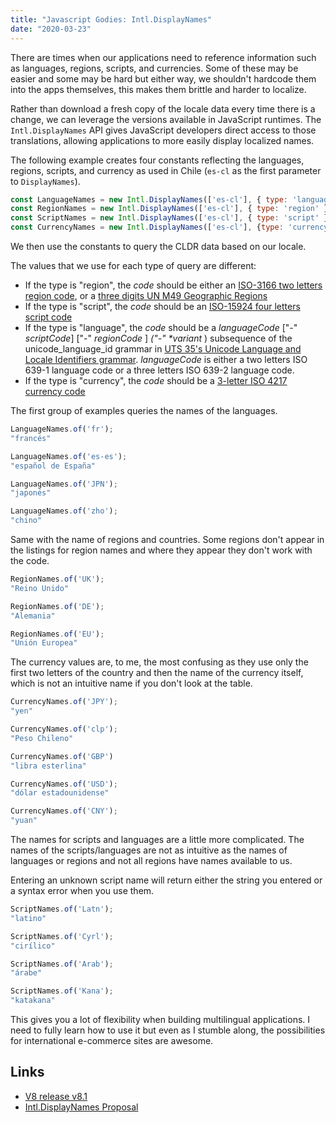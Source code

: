 ```yaml
---
title: "Javascript Godies: Intl.DisplayNames"
date: "2020-03-23"
---
```


There are times when our applications need to reference information such as languages, regions, scripts, and currencies. Some of these may be easier and some may be hard but either way, we shouldn't hardcode them into the apps themselves, this makes them brittle and harder to localize.

Rather than download a fresh copy of the locale data every time there is a change, we can leverage the versions available in JavaScript runtimes. The `Intl.DisplayNames` API gives JavaScript developers direct access to those translations, allowing applications to more easily display localized names.

The following example creates four constants reflecting the languages, regions, scripts, and currency as used in Chile (`es-cl` as the first parameter to `DisplayNames`).

```js
const LanguageNames = new Intl.DisplayNames(['es-cl'], { type: 'language' });
const RegionNames = new Intl.DisplayNames(['es-cl'], { type: 'region' });
const ScriptNames = new Intl.DisplayNames(['es-cl'], { type: 'script' });
const CurrencyNames = new Intl.DisplayNames(['es-cl'], {type: 'currency'});
```

We then use the constants to query the CLDR data based on our locale.

The values that we use for each type of query are different:

- If the type is "region", the _code_ should be either an [ISO-3166 two letters region code](https://www.iso.org/iso-3166-country-codes.html), or a [three digits UN M49 Geographic Regions](https://unstats.un.org/unsd/methodology/m49/)
- If the type is "script", the _code_ should be an [ISO-15924 four letters script code](http://unicode.org/iso15924/iso15924-codes.html)
- If the type is "language", the _code_ should be a _languageCode_ \["-" _scriptCode_\] \["-" _regionCode_ \] _("-" \*variant_ ) subsequence of the unicode\_language\_id grammar in [UTS 35's Unicode Language and Locale Identifiers grammar](http://unicode.org/reports/tr35/#Unicode_language_identifier). _languageCode_ is either a two letters ISO 639-1 language code or a three letters ISO 639-2 language code.
- If the type is "currency", the _code_ should be a [3-letter ISO 4217 currency code](https://www.iso.org/iso-4217-currency-codes.html)

The first group of examples queries the names of the languages.

```javascript
LanguageNames.of('fr');
"francés"

LanguageNames.of('es-es');
"español de España"

LanguageNames.of('JPN');
"japonés"

LanguageNames.of('zho');
"chino"
```

Same with the name of regions and countries. Some regions don't appear in the listings for region names and where they appear they don't work with the code.

```javascript
RegionNames.of('UK');
"Reino Unido"

RegionNames.of('DE');
"Alemania"

RegionNames.of('EU');
"Unión Europea"
```

The currency values are, to me, the most confusing as they use only the first two letters of the country and then the name of the currency itself, which is not an intuitive name if you don't look at the table.

```javascript
CurrencyNames.of('JPY');
"yen"

CurrencyNames.of('clp');
"Peso Chileno"

CurrencyNames.of('GBP')
"libra esterlina"

CurrencyNames.of('USD');
"dólar estadounidense"

CurrencyNames.of('CNY');
"yuan"
```

The names for scripts and languages are a little more complicated. The names of the scripts/languages are not as intuitive as the names of languages or regions and not all regions have names available to us.

Entering an unknown script name will return either the string you entered or a syntax error when you use them.

```javascript
ScriptNames.of('Latn');
"latino"

ScriptNames.of('Cyrl');
"cirílico"

ScriptNames.of('Arab');
"árabe"

ScriptNames.of('Kana');
"katakana"
```

This gives you a lot of flexibility when building multilingual applications. I need to fully learn how to use it but even as I stumble along, the possibilities for international e-commerce sites are awesome.

## Links

- [V8 release v8.1](https://v8.dev/blog/v8-release-81)
- [Intl.DisplayNames Proposal](https://github.com/tc39/proposal-intl-displaynames)

